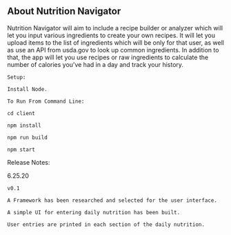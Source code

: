 ## About Nutrition Navigator
Nutrition Navigator will aim to include a recipe builder or analyzer which will let you input various ingredients to create your own recipes. It will let you upload items to the list of ingredients which will be only for that user, as well as use an API from usda.gov to look up common ingredients. In addition to that, the app will let you use recipes or raw ingredients to calculate the number of calories you’ve had in a day and track your history.

    Setup:
    
    Install Node.
    
    To Run From Command Line:
    
    cd client
    
    npm install
    
    npm run build
    
    npm start


Release Notes:


6.25.20
    
    v0.1
    
    A Framework has been researched and selected for the user interface.

	A simple UI for entering daily nutrition has been built.
	
	User entries are printed in each section of the daily nutrition.